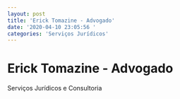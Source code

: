 ```yaml
---
layout: post
title: 'Erick Tomazine - Advogado'
date: '2020-04-10 23:05:56 '
categories: 'Serviços Jurídicos'
---
```


# Erick Tomazine - Advogado

Serviços Jurídicos e Consultoria
